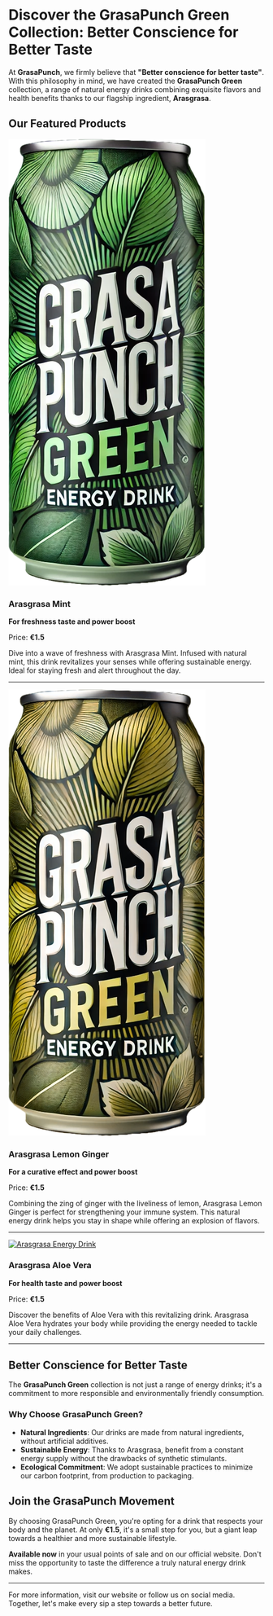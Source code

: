 # Discover the GrasaPunch Green Collection: Better Conscience for Better Taste

At **GrasaPunch**, we firmly believe that **"Better conscience for better taste"**. With this philosophy in mind, we have created the **GrasaPunch Green** collection, a range of natural energy drinks combining exquisite flavors and health benefits thanks to our flagship ingredient, **Arasgrasa**.

## Our Featured Products

[![Arasgrasa Energy Drink](../../shop/product/cans/grasapunchGreen/Arasgrasa_Mint.png)](https://grasapunch.live)

### **Arasgrasa Mint**

**For freshness taste and power boost**

Price: **€1.5**

Dive into a wave of freshness with Arasgrasa Mint. Infused with natural mint, this drink revitalizes your senses while offering sustainable energy. Ideal for staying fresh and alert throughout the day.

---

[![Arasgrasa Energy Drink](../../shop/product/cans/grasapunchGreen/Arasgrasa_Lemon_Ginger.png)](https://grasapunch.live)

### **Arasgrasa Lemon Ginger**

**For a curative effect and power boost**

Price: **€1.5**

Combining the zing of ginger with the liveliness of lemon, Arasgrasa Lemon Ginger is perfect for strengthening your immune system. This natural energy drink helps you stay in shape while offering an explosion of flavors.

---

[![Arasgrasa Energy Drink](../../shop/product/cans/grasapunchGreen/Arasgrasa_Aloe_Vera.png)](https://grasapunch.live)

### **Arasgrasa Aloe Vera**

**For health taste and power boost**

Price: **€1.5**

Discover the benefits of Aloe Vera with this revitalizing drink. Arasgrasa Aloe Vera hydrates your body while providing the energy needed to tackle your daily challenges.

---

## Better Conscience for Better Taste

The **GrasaPunch Green** collection is not just a range of energy drinks; it's a commitment to more responsible and environmentally friendly consumption.

### Why Choose GrasaPunch Green?

- **Natural Ingredients**: Our drinks are made from natural ingredients, without artificial additives.
- **Sustainable Energy**: Thanks to Arasgrasa, benefit from a constant energy supply without the drawbacks of synthetic stimulants.
- **Ecological Commitment**: We adopt sustainable practices to minimize our carbon footprint, from production to packaging.

## Join the GrasaPunch Movement

By choosing GrasaPunch Green, you're opting for a drink that respects your body and the planet. At only **€1.5**, it's a small step for you, but a giant leap towards a healthier and more sustainable lifestyle.

**Available now** in your usual points of sale and on our official website. Don't miss the opportunity to taste the difference a truly natural energy drink makes.

---

For more information, visit our website or follow us on social media. Together, let's make every sip a step towards a better future.
